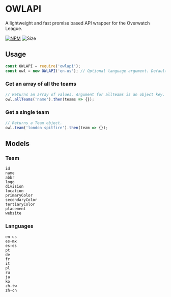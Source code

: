 # OWLAPI

A lightweight and fast promise based API wrapper for the Overwatch League.

[![NPM](https://img.shields.io/npm/v/owlapi.svg?style=popout)](https://www.npmjs.com/package/owlapi) ![Size](https://img.shields.io/bundlephobia/min/owlapi.svg?style=popout)

## Usage

```javascript
const OWLAPI = require('owlapi');
const owl = new OWLAPI('en-us'); // Optional language argument. Defaults to en-us.
```

### Get an array of all the teams

```javascript
// Returns an array of values. Argument for allTeams is an object key.
owl.allTeams('name').then(teams => {});
```

### Get a single team

```javascript
// Returns a Team object.
owl.team('london spitfire').then(team => {});
```

## Models

### Team

```
id
name
abbr
logo
division
location
primaryColor
secondaryColor
tertiaryColor
placement
website
```

### Languages

```
en-us
es-mx
es-es
pt
de
fr
it
pl
ru
ja
ko
zh-tw
zh-cn
```
